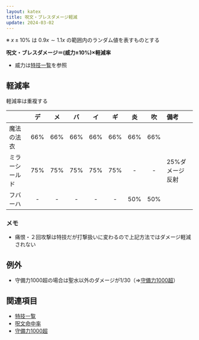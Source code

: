 ```yaml
---
layout: katex
title: 呪文・ブレスダメージ軽減
update: 2024-03-02
---
```


※ $x\pm{}10\%$ は $0.9x \sim{} 1.1x$ の範囲内のランダム値を表すものとする

__呪文・ブレスダメージ＝(威力±10%)×軽減率__

* 威力は[特技一覧](skill_id.md)を参照


## 軽減率

軽減率は重複する

|                  | デ | メ | バ | イ | ギ | 炎 | 吹 | 備考 |
|:-----------------|:--:|:--:|:--:|:--:|:--:|:--:|:--:|:-----|
| 魔法の法衣       | 66%| 66%| 66%| 66%| 66%| 66%| 66%|
| ミラーシールド   | 75%| 75%| 75%| 75%| 75%| -  | -  | 25%ダメージ反射 |
| フバーハ         | -  | -  | -  | -  | -  | 50%| 50%|


### メモ

* 痛恨・２回攻撃は特技だが打撃扱いに変わるので上記方法ではダメージ軽減されない


## 例外

* 守備力1000超の場合は聖水以外のダメージが1/30（⇒[守備力1000超](misc.md#def1000over)）


## 関連項目

* [特技一覧](skill_id.md)
* [呪文命中率](spell_hit_rate.md)
* [守備力1000超](misc.md#def1000over)
